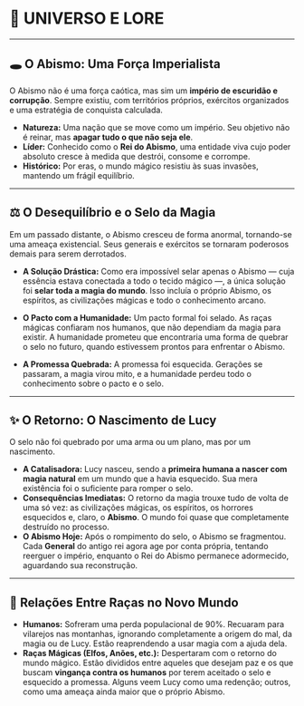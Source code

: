 # 📜 UNIVERSO E LORE

---

## 🕳️ **O Abismo: Uma Força Imperialista**

O Abismo não é uma força caótica, mas sim um **império de escuridão e corrupção**. Sempre existiu, com territórios próprios, exércitos organizados e uma estratégia de conquista calculada.

- **Natureza:** Uma nação que se move como um império. Seu objetivo não é reinar, mas **apagar tudo o que não seja ele**.
- **Líder:** Conhecido como o **Rei do Abismo**, uma entidade viva cujo poder absoluto cresce à medida que destrói, consome e corrompe.
- **Histórico:** Por eras, o mundo mágico resistiu às suas invasões, mantendo um frágil equilíbrio.

---

## ⚖️ **O Desequilíbrio e o Selo da Magia**

Em um passado distante, o Abismo cresceu de forma anormal, tornando-se uma ameaça existencial. Seus generais e exércitos se tornaram poderosos demais para serem derrotados.

- **A Solução Drástica:** Como era impossível selar apenas o Abismo — cuja essência estava conectada a todo o tecido mágico —, a única solução foi **selar toda a magia do mundo**. Isso incluía o próprio Abismo, os espíritos, as civilizações mágicas e todo o conhecimento arcano.

- **O Pacto com a Humanidade:** Um pacto formal foi selado. As raças mágicas confiaram nos humanos, que não dependiam da magia para existir. A humanidade prometeu que encontraria uma forma de quebrar o selo no futuro, quando estivessem prontos para enfrentar o Abismo.

- **A Promessa Quebrada:** A promessa foi esquecida. Gerações se passaram, a magia virou mito, e a humanidade perdeu todo o conhecimento sobre o pacto e o selo.

---

## ✨ **O Retorno: O Nascimento de Lucy**

O selo não foi quebrado por uma arma ou um plano, mas por um nascimento.

- **A Catalisadora:** Lucy nasceu, sendo a **primeira humana a nascer com magia natural** em um mundo que a havia esquecido. Sua mera existência foi o suficiente para romper o selo.
- **Consequências Imediatas:** O retorno da magia trouxe tudo de volta de uma só vez: as civilizações mágicas, os espíritos, os horrores esquecidos e, claro, o **Abismo**. O mundo foi quase que completamente destruído no processo.
- **O Abismo Hoje:** Após o rompimento do selo, o Abismo se fragmentou. Cada **General** do antigo rei agora age por conta própria, tentando reerguer o império, enquanto o Rei do Abismo permanece adormecido, aguardando sua reconstrução.

---

## 👥 **Relações Entre Raças no Novo Mundo**

- **Humanos:** Sofreram uma perda populacional de 90%. Recuaram para vilarejos nas montanhas, ignorando completamente a origem do mal, da magia ou de Lucy. Estão reaprendendo a usar magia com a ajuda dela.
- **Raças Mágicas (Elfos, Anões, etc.):** Despertaram com o retorno do mundo mágico. Estão divididos entre aqueles que desejam paz e os que buscam **vingança contra os humanos** por terem aceitado o selo e esquecido a promessa. Alguns veem Lucy como uma redenção; outros, como uma ameaça ainda maior que o próprio Abismo.
